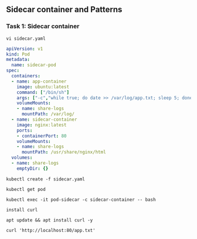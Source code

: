 ## Sidecar container and Patterns

### Task 1: Sidecar container
```
vi sidecar.yaml
```
```yaml
apiVersion: v1
kind: Pod
metadata:
  name: sidecar-pod
spec:
  containers:
  - name: app-container
    image: ubuntu:latest
    command: ["/bin/sh"]
    args: ["-c","while true; do date >> /var/log/app.txt; sleep 5; done"]
    volumeMounts:
    - name: share-logs
      mountPath: /var/log/
  - name: sidecar-container
    image: nginx:latest
    ports:
    - containerPort: 80
    volumeMounts:
    - name: share-logs
      mountPath: /usr/share/nginx/html
  volumes:
  - name: share-logs
    emptyDir: {}
```
```	
kubectl create -f sidecar.yaml
```
```
kubectl get pod
```
```
kubectl exec -it pod-sidecar -c sidecar-container -- bash
```
```
install curl
```
```
apt update && apt install curl -y
```
``` 
curl 'http://localhost:80/app.txt'
```
